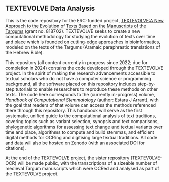 ## TEXTEVOLVE Data Analysis

This is the code repository for the ERC-funded project, [TEXTEVOLVE:A New Approach to the Evolution of Texts Based on the Manuscripts of the Targums](https://cordis.europa.eu/project/id/818702) (grant no. 818702). TEXTEVOLVE seeks to create a new computational methodology for studying the evolution of texts over time and place which is founded on cutting-edge approaches in bioinformatics, modeled on the texts of the Targums (Aramaic paraphrastic translations of the Hebrew Bible). 

This repository (all content currently in progress since 2022; due for completion in 2024) contains the code developed through the TEXTEVOLVE project. In the spirit of making the research advancements accessible to textual scholars who do not have a computer science or programming background, all the software placed on this repository includes step-by-step tutorials to enable researchers to reproduce these methods on other texts. The code here corresponds to the (currently in-progress) volume, *Handbook of Computational Stemmatology* (author: Estara J Arrant), with the goal that readers of that volume can access the methods referenced there through this repository. This handbook will serve as the first systematic, unified guide to the computational analysis of text traditions, covering topics such as variant selection, synopsis and text comparisons, phylogenetic algorithms for assessing text change and textual variants over time and place, algorithms to compute and build stemmas, and efficient digital methods for OCRing and digitising large textual traditions. All code and data will also be hosted on Zenodo (with an associated DOI for citations).

At the end of the TEXTEVOLVE project, the sister repository (TEXTEVOLVE-OCR) will be made public, with the transcriptions of a sizeable number of medieval Targum manuscripts which were OCRed and analysed as part of the TEXTEVOLVE project.

